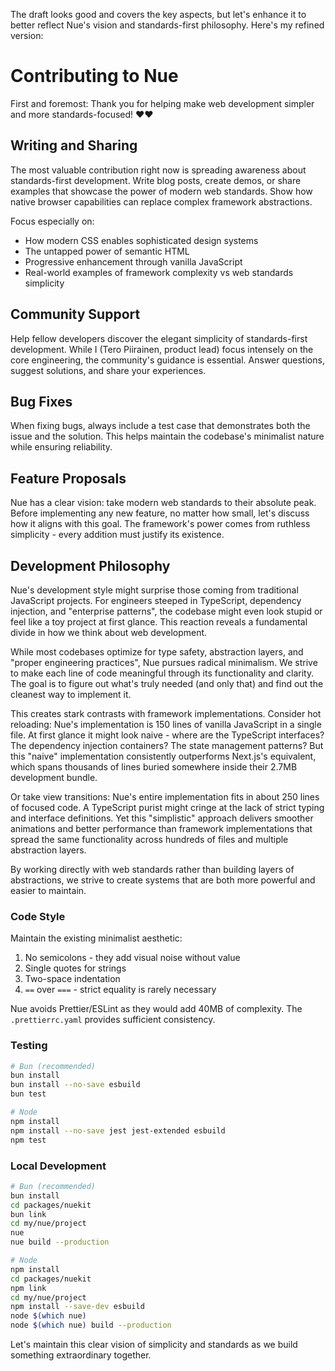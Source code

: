 The draft looks good and covers the key aspects, but let's enhance it to better reflect Nue's vision and standards-first philosophy. Here's my refined version:

# Contributing to Nue

First and foremost: Thank you for helping make web development simpler and more standards-focused! ❤️❤️

## Writing and Sharing
The most valuable contribution right now is spreading awareness about standards-first development. Write blog posts, create demos, or share examples that showcase the power of modern web standards. Show how native browser capabilities can replace complex framework abstractions.

Focus especially on:
- How modern CSS enables sophisticated design systems
- The untapped power of semantic HTML
- Progressive enhancement through vanilla JavaScript
- Real-world examples of framework complexity vs web standards simplicity

## Community Support
Help fellow developers discover the elegant simplicity of standards-first development. While I (Tero Piirainen, product lead) focus intensely on the core engineering, the community's guidance is essential. Answer questions, suggest solutions, and share your experiences.

## Bug Fixes
When fixing bugs, always include a test case that demonstrates both the issue and the solution. This helps maintain the codebase's minimalist nature while ensuring reliability.

## Feature Proposals
Nue has a clear vision: take modern web standards to their absolute peak. Before implementing any new feature, no matter how small, let's discuss how it aligns with this goal. The framework's power comes from ruthless simplicity - every addition must justify its existence.


## Development Philosophy
Nue's development style might surprise those coming from traditional JavaScript projects. For engineers steeped in TypeScript, dependency injection, and "enterprise patterns", the codebase might even look stupid or feel like a toy project at first glance. This reaction reveals a fundamental divide in how we think about web development.

While most codebases optimize for type safety, abstraction layers, and "proper engineering practices", Nue pursues radical minimalism. We strive to make each line of code meaningful through its functionality and clarity. The goal is to figure out what's truly needed (and only that) and find out the cleanest way to implement it.

This creates stark contrasts with framework implementations. Consider hot reloading: Nue's implementation is 150 lines of vanilla JavaScript in a single file. At first glance it might look naive - where are the TypeScript interfaces? The dependency injection containers? The state management patterns? But this "naive" implementation consistently outperforms Next.js's equivalent, which spans thousands of lines buried somewhere inside their 2.7MB development bundle.

Or take view transitions: Nue's entire implementation fits in about 250 lines of focused code. A TypeScript purist might cringe at the lack of strict typing and interface definitions. Yet this "simplistic" approach delivers smoother animations and better performance than framework implementations that spread the same functionality across hundreds of files and multiple abstraction layers.

By working directly with web standards rather than building layers of abstractions, we strive to create systems that are both more powerful and easier to maintain.



### Code Style
Maintain the existing minimalist aesthetic:

1. No semicolons - they add visual noise without value
2. Single quotes for strings
3. Two-space indentation
4. `==` over `===` - strict equality is rarely necessary

Nue avoids Prettier/ESLint as they would add 40MB of complexity. The `.prettierrc.yaml` provides sufficient consistency.

### Testing
```sh
# Bun (recommended)
bun install
bun install --no-save esbuild
bun test

# Node
npm install
npm install --no-save jest jest-extended esbuild
npm test
```

### Local Development
```sh
# Bun (recommended)
bun install
cd packages/nuekit
bun link
cd my/nue/project
nue
nue build --production

# Node
npm install
cd packages/nuekit
npm link
cd my/nue/project
npm install --save-dev esbuild
node $(which nue)
node $(which nue) build --production
```

Let's maintain this clear vision of simplicity and standards as we build something extraordinary together.